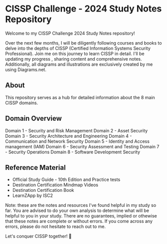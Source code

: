 # CISSP Challenge - 2024 Study Notes Repository

Welcome to my CISSP Challenge 2024 Study Notes repository! 

Over the next few months, I will be diligently following courses and books to delve into the depths of CISSP (Certified Information Systems Security Professional). Join me on this journey to learn CISSP in detail. I'll be updating my progress , sharing content and comprehensive notes. Additionally, all diagrams and illustrations are exclusively created by me using Diagrams.net.

## About

This repository serves as a hub for detailed information about the 8 main CISSP domains. 

## Domain Overview 

Domain 1 - Security and Risk Management 
Domain 2 - Asset Security 
Domain 3 - Security Architecture and Engineering 
Domain 4 - Communication and Network Security 
Domain 5 - Identity and Access management (IAM)
Domain 6 - Security Assessment and Testing 
Domain 7 - Security Operations 
Domain 8 - Software Development Security 

## Reference Material 
 * Official Study Guide - 10th Edition and Practice tests 
 * Destination Certification Mindmap Videos 
 * Destination Certification Book 
 * LearnZApp by ISC2

Note: these are the notes and resources I've found helpful in my study so far. You are advised to do your own analysis to determine what will be helpful to you in your study. There are no guarantees, implied or othewise that these notes are complete or without errors. If you come across any errors, please do not hesitate to reach out to me. 

Let's conquer CISSP together! 🚀


